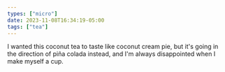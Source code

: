 ```yaml
---
types: ["micro"]
date: 2023-11-08T16:34:19-05:00
tags: ["tea"]
---
```

I wanted this coconut tea to taste like coconut cream pie, but it's going in the direction of piña colada instead, and I'm always disappointed when I make myself a cup.
